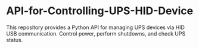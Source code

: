 # API-for-Controlling-UPS-HID-Device
This repository provides a Python API for managing UPS devices via HID USB communication. Control power, perform shutdowns, and check UPS status.
